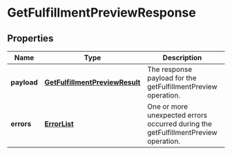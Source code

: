 
# GetFulfillmentPreviewResponse

## Properties
Name | Type | Description | Notes
------------ | ------------- | ------------- | -------------
**payload** | [**GetFulfillmentPreviewResult**](GetFulfillmentPreviewResult.md) | The response payload for the getFulfillmentPreview operation. |  [optional]
**errors** | [**ErrorList**](ErrorList.md) | One or more unexpected errors occurred during the getFulfillmentPreview operation. |  [optional]



